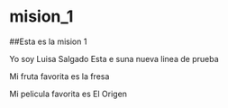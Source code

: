 # mision_1

##Esta es la mision 1

Yo soy Luisa Salgado
Esta e suna nueva linea de prueba

Mi fruta favorita es la fresa

Mi pelicula favorita es El Origen